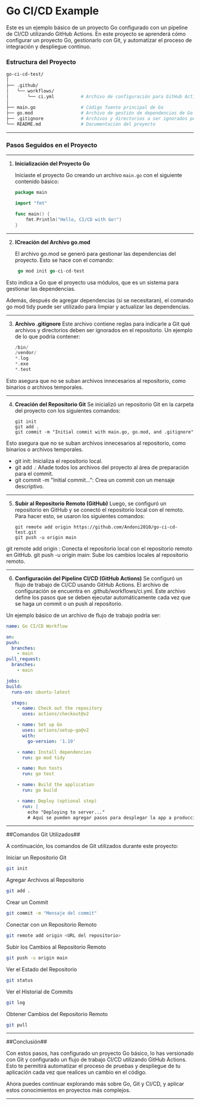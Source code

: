 # Go CI/CD Example

Este es un ejemplo básico de un proyecto Go configurado con un pipeline de CI/CD utilizando GitHub Actions. En este proyecto se aprenderá cómo configurar un proyecto Go, gestionarlo con Git, y automatizar el proceso de integración y despliegue continuo.

### **Estructura del Proyecto**

  ```bash
go-ci-cd-test/
│
├── .github/
│   └── workflows/
│       └── ci.yml          # Archivo de configuración para GitHub Actions
│
├── main.go                 # Código fuente principal de Go
├── go.mod                  # Archivo de gestión de dependencias de Go
├── .gitignore              # Archivos y directorios a ser ignorados por Git
└── README.md               # Documentación del proyecto
 ```
---

### **Pasos Seguidos en el Proyecto**

---

1. **Inicialización del Proyecto Go**

   Iniciaste el proyecto Go creando un archivo `main.go` con el siguiente contenido básico:

   ```go
   package main

   import "fmt"

   func main() {
       fmt.Println("Hello, CI/CD with Go!")
   }

---

2. **ICreación del Archivo go.mod**

   El archivo go.mod se generó para gestionar las dependencias del proyecto. Esto se hace con el comando:

   ```go
    go mod init go-ci-cd-test

  Esto indica a Go que el proyecto usa módulos, que es un sistema para gestionar las     dependencias.

  Además, después de agregar dependencias (si se necesitaran), el comando go mod tidy puede ser   utilizado para limpiar y actualizar las dependencias.

---

3. **Archivo .gitignore**
   Este archivo contiene reglas para indicarle a Git qué archivos y directorios deben ser ignorados en el repositorio. Un ejemplo de lo que podría contener:
    ```go
    /bin/
    /vendor/
    *.log
    *.exe
    *.test
  Esto asegura que no se suban archivos innecesarios al repositorio, como binarios o archivos temporales.

---

4. **Creación del Repositorio Git**
  Se inicializó un repositorio Git en la carpeta del proyecto con los siguientes comandos:
    ```
    git init
    git add .
    git commit -m "Initial commit with main.go, go.mod, and .gitignore"
    ```
  Esto asegura que no se suban archivos innecesarios al repositorio, como binarios o archivos temporales.
* git init: Inicializa el repositorio local.
* git add .: Añade todos los archivos del proyecto al área de preparación para el commit.
* git commit -m "Initial commit...": Crea un commit con un mensaje descriptivo.

---

5. **Subir al Repositorio Remoto (GitHub)**
  Luego, se configuró un repositorio en GitHub y se conectó el repositorio local con el remoto. Para hacer esto, se usaron los siguientes comandos:
    ```
    git remote add origin https://github.com/Andoni2010/go-ci-cd-test.git
    git push -u origin main
    ```
git remote add origin <url>: Conecta el repositorio local con el repositorio remoto en GitHub.
git push -u origin main: Sube los cambios locales al repositorio remoto.

---

6. **Configuración del Pipeline CI/CD (GitHub Actions)**
  Se configuró un flujo de trabajo de CI/CD usando GitHub Actions. El archivo de configuración se encuentra en .github/workflows/ci.yml. Este archivo define los pasos que se deben ejecutar automáticamente cada vez que se haga un commit o un push al repositorio.

  Un ejemplo básico de un archivo de flujo de trabajo podría ser:
  ```yaml
name: Go CI/CD Workflow

on:
  push:
    branches:
      - main
  pull_request:
    branches:
      - main

jobs:
  build:
    runs-on: ubuntu-latest

    steps:
      - name: Check out the repository
        uses: actions/checkout@v2

      - name: Set up Go
        uses: actions/setup-go@v2
        with:
          go-version: '1.19'

      - name: Install dependencies
        run: go mod tidy

      - name: Run tests
        run: go test

      - name: Build the application
        run: go build

      - name: Deploy (optional step)
        run: |
          echo "Deploying to server..."
          # Aquí se pueden agregar pasos para desplegar la app a producción.
  ```
---

##Comandos Git Utilizados##

  A continuación, los comandos de Git utilizados durante este proyecto:

  Iniciar un Repositorio Git

  ```bash
  git init
  ```
  
  Agregar Archivos al Repositorio

  ```bash
  git add .
  ```
  
  Crear un Commit
  
  ```bash
  git commit -m "Mensaje del commit"
  ```
  
  Conectar con un Repositorio Remoto
  
  ```bash
  git remote add origin <URL del repositorio>
  ```
  
  Subir los Cambios al Repositorio Remoto
  
  ```bash
  git push -u origin main
  ```
 
  Ver el Estado del Repositorio
  
  ```bash
  git status
  ```
  
  Ver el Historial de Commits
  
  ```bash
  git log
  ```
  
  Obtener Cambios del Repositorio Remoto
  
  ```bash
  git pull
  ```

---

##Conclusión##

  Con estos pasos, has configurado un proyecto Go básico, lo has versionado con Git y configurado un flujo de trabajo CI/CD utilizando GitHub Actions. Esto te permitirá automatizar el proceso de pruebas y despliegue de tu aplicación cada vez que realices un cambio en el código.

  Ahora puedes continuar explorando más sobre Go, Git y CI/CD, y aplicar estos conocimientos en proyectos más complejos.

  ---
